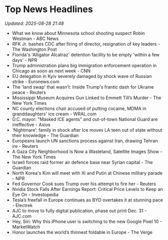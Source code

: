 # Top News Headlines

_Updated: 2025-08-28 21:48_

- What we know about Minnesota school shooting suspect Robin Westman - ABC News
- RFK Jr. bashes CDC after firing of director, resignation of key leaders - The Washington Post
- Florida's 'Alligator Alcatraz' detention facility to be empty 'within a few days' - NPR
- Trump administration plans big immigration enforcement operation in Chicago as soon as next week - CNN
- EU delegation in Kyiv severely damaged by shock wave of Russian strike - Euronews.com
- The 'land swap' that wasn't: Inside Trump's frantic dash for Ukraine peace - Reuters
- Mississippi Museum Acquires Gun Linked to Emmett Till’s Murder - The New York Times
- NC county elections chair accused of putting cocaine, MDMA in granddaughters' ice cream - WRAL.com
- D.C. mayor: "Masked ICE agents" and out-of-town National Guard are ineffective - Axios
- ‘Nightmare’: family in shock after Ice moves LA teen out of state without their knowledge - The Guardian
- Europeans launch UN sanctions process against Iran, drawing Tehran ire - Reuters
- A Gaza City Neighborhood Is Now a Wasteland, Satellite Images Show - The New York Times
- Israeli forces raid former air defence base near Syrian capital - The Guardian
- North Korea's Kim will meet with Xi and Putin at Chinese military parade - NPR
- Fed Governor Cook sues Trump over his attempt to fire her - Reuters
- Nvidia Stock Falls After Earnings Report: Critical Price Levels to Keep an Eye On - Investopedia
- Tesla’s freefall in Europe continues as BYD overtakes it at stunning pace - Electrek
- AJC to move to fully digital publication, phase out print Dec. 31 - AJC.com
- Hey, Siri: Why this iPhone user is switching to the new Google Pixel 10 - MarketWatch
- Honor launches the world’s thinnest foldable in Europe - The Verge